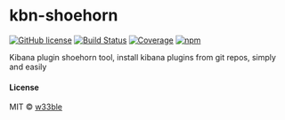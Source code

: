 # kbn-shoehorn

[![GitHub license](https://img.shields.io/badge/license-MIT-blue.svg)](https://raw.githubusercontent.com/w33ble/kbn-shoehorn/master/LICENSE)
[![Build Status](https://travis-ci.org/w33ble/kbn-shoehorn.svg?branch=master)](https://travis-ci.org/w33ble/kbn-shoehorn)
[![Coverage](https://img.shields.io/codecov/c/github/w33ble/kbn-shoehorn.svg)](https://codecov.io/gh/w33ble/kbn-shoehorn)
[![npm](https://img.shields.io/npm/v/kbn-shoehorn.svg)](https://www.npmjs.com/package/kbn-shoehorn)

Kibana plugin shoehorn tool, install kibana plugins from git repos, simply and easily

#### License

MIT © [w33ble](https://github.com/w33ble)